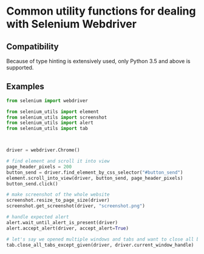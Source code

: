 # Common utility functions for dealing with Selenium Webdriver

## Compatibility
Because of type hinting is extensively used, only Python 3.5 and above is supported.

## Examples
```python
from selenium import webdriver

from selenium_utils import element
from selenium_utils import screenshot
from selenium_utils import alert
from selenium_utils import tab



driver = webdriver.Chrome()

# find element and scroll it into view
page_header_pixels = 200
button_send = driver.find_element_by_css_selector("#button_send")
element.scroll_into_view(driver, button_send, page_header_pixels)
button_send.click()

# make screenshot of the whole website
screenshot.resize_to_page_size(driver)
screenshot.get_screenshot(driver, "screenshot.png")

# handle expected alert
alert.wait_until_alert_is_present(driver)
alert.accept_alert(driver, accept_alert=True)

# let's say we opened multiple windows and tabs and want to close all but the current one
tab.close_all_tabs_except_given(driver, driver.current_window_handle)
```